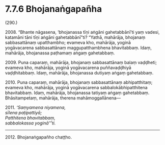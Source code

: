 # 7.7.6 Bhojanaṅgapañha

(290.)

2008\. “Bhante nāgasena, ‘bhojanassa tīṇi aṅgāni gahetabbānī’ti yaṃ vadesi, katamāni tāni tīṇi aṅgāni gahetabbānī”ti? “Yathā, mahārāja, bhojanaṃ sabbasattānaṃ upatthambho; evameva kho, mahārāja, yoginā yogāvacarena sabbasattānaṃ maggupatthambhena bhavitabbaṃ. Idaṃ, mahārāja, bhojanassa paṭhamaṃ aṅgaṃ gahetabbaṃ.

2009\. Puna caparaṃ, mahārāja, bhojanaṃ sabbasattānaṃ balaṃ vaḍḍheti; evameva kho, mahārāja, yoginā yogāvacarena puññavaḍḍhiyā vaḍḍhitabbaṃ. Idaṃ, mahārāja, bhojanassa dutiyaṃ aṅgaṃ gahetabbaṃ.

2010\. Puna caparaṃ, mahārāja, bhojanaṃ sabbasattānaṃ abhipatthitaṃ; evameva kho, mahārāja, yoginā yogāvacarena sabbalokābhipatthitena bhavitabbaṃ. Idaṃ, mahārāja, bhojanassa tatiyaṃ aṅgaṃ gahetabbaṃ. Bhāsitampetaṃ, mahārāja, therena mahāmoggallānena—

2011\. _‘Saṃyamena niyamena,_  
_sīlena paṭipattiyā;_  
_Patthitena bhavitabbaṃ,_  
_sabbalokassa yoginā’”ti._  

---

2012\. Bhojanaṅgapañho chaṭṭho.
